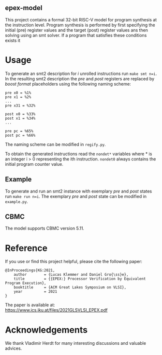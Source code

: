 ## epex-model
This project contains a formal 32-bit RISC-V model for program synthesis at the instruction level.
Program synthesis is performed by first specifying the initial (pre) register values and the target (post) register values
ans then solving using an smt solver. If a program that satisfies these conditions exists it 

# Usage
To generate an smt2 description for *i* unrolled instructions run `make smt n=i`.
In the resulting smt2 description the *pre* and *post* registers are replaced by *boost format* placeholders using
the following naming scheme:
```
pre x0 = %1%
pre x1 = %2%
...
pre x31 = %32%

post x0 = %33%
post x1 = %34%
...

pre pc = %65%
post pc = %66%
```

The naming scheme can be modified in `regify.py`.

To obtain the generated instructions read the `nondet*` variables where * is an integer i > 0 representing the ith instruction.
`nondet0` always contains the initial program counter value.

## Example
To generate and run an smt2 instance with exemplary *pre* and *post* states run `make run n=i`.
The exemplary *pre* and *post* state can be modified in `example.py`.

## CBMC
The model supports CBMC version 5.11.

# Reference
If you use or find this project helpful, please cite the following paper:

```
@InProceedings{KG:2021,
    author        = {Lucas Klemmer and Daniel Gro{\ss}e},
    title         = {{EPEX:} Processor Verification by Equivalent Program Execution},
    booktitle     = {ACM Great Lakes Symposium on VLSI},
    year          = 2021
}
```

The paper is available at: https://www.ics.jku.at/files/2021GLSVLSI_EPEX.pdf


# Acknowledgements
We thank Vladimir Herdt for many interesting discussions and valuable advices.
